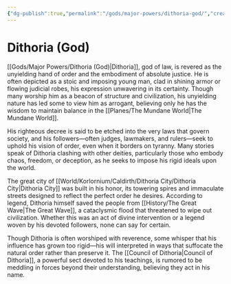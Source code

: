 ```yaml
---
{"dg-publish":true,"permalink":"/gods/major-powers/dithoria-god/","created":"2025-02-23T22:34:36.596-07:00"}
---
```


# Dithoria (God)
[[Gods/Major Powers/Dithoria (God)\|Dithoria]], god of law, is revered as the unyielding hand of order and the embodiment of absolute justice. He is often depicted as a stoic and imposing young man, clad in shining armor or flowing judicial robes, his expression unwavering in its certainty. Though many worship him as a beacon of structure and civilization, his unyielding nature has led some to view him as arrogant, believing only he has the wisdom to maintain balance in the [[Planes/The Mundane World\|The Mundane World]].

His righteous decree is said to be etched into the very laws that govern society, and his followers—often judges, lawmakers, and rulers—seek to uphold his vision of order, even when it borders on tyranny. Many stories speak of Dithoria clashing with other deities, particularly those who embody chaos, freedom, or deception, as he seeks to impose his rigid ideals upon the world.

The great city of [[World/Korlornium/Caldirth/Dithoria City/Dithoria City\|Dithoria City]] was built in his honor, its towering spires and immaculate streets designed to reflect the perfect order he desires. According to legend, Dithoria himself saved the people from [[History/The Great Wave\|The Great Wave]], a cataclysmic flood that threatened to wipe out civilization. Whether this was an act of divine intervention or a legend woven by his devoted followers, none can say for certain.

Though Dithoria is often worshiped with reverence, some whisper that his influence has grown too rigid—his will interpreted in ways that suffocate the natural order rather than preserve it. The [[Council of Dithoria\|Council of Dithoria]], a powerful sect devoted to his teachings, is rumored to be meddling in forces beyond their understanding, believing they act in his name.
